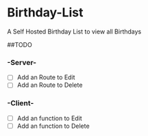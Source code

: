 # Birthday-List
A Self Hosted Birthday List to view all Birthdays

##TODO

### -Server-
* [ ] Add an Route to Edit
* [ ] Add an Route to Delete

### -Client-
* [ ] Add an function to Edit
* [ ] Add an function to Delete
